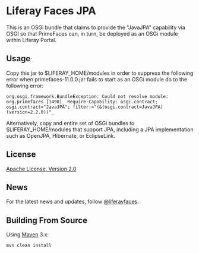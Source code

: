 # Liferay Faces JPA

This is an OSGi bundle that claims to provide the "JavaJPA" capability via OSGI so that PrimeFaces can, in turn, be deployed as an OSGi module within Liferay Portal.

## Usage

Copy this jar to $LIFERAY_HOME/modules in order to suppress the following error when primefaces-11.0.0.jar fails to start as an OSGi module do to the following error:

    org.osgi.framework.BundleException: Could not resolve module: org.primefaces [1498]_ Require-Capability: osgi.contract; osgi.contract="JavaJPA"; filter:="(&(osgi.contract=JavaJPA)(version=2.2.0))"_

Alternatively, copy and entire set of OSGi bundles to $LIFERAY_HOME/modules that support JPA, including a JPA implementation such as OpenJPA, Hibernate, or EclipseLink.

## License

[Apache License, Version 2.0](http://www.apache.org/licenses/LICENSE-2.0)

## News

For the latest news and updates, follow [@liferayfaces](https://twitter.com/liferayfaces).

## Building From Source

Using [Maven](https://maven.apache.org/) 3.x:

	mvn clean install
